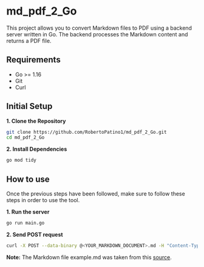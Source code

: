 # md_pdf_2_Go

This project allows you to convert Markdown files to PDF using a backend server written in Go. The backend processes the Markdown content and returns a PDF file.

## Requirements

- Go >= 1.16
- Git
- Curl

## Initial Setup

**1. Clone the Repository**

```bash
git clone https://github.com/RobertoPatino1/md_pdf_2_Go.git
cd md_pdf_2_Go
```

**2. Install Dependencies**

```bash
go mod tidy
```

## How to use

Once the previous steps have been followed, make sure to follow these steps in order to use the tool.

**1. Run the server**

```bash
go run main.go
```

**2. Send POST request**

```bash
curl -X POST --data-binary @<YOUR_MARKDOWN_DOCUMENT>.md -H "Content-Type: text/plain" http://localhost:8080/convert -o <OUTPUT_PDF_FILENAME>.pdf
```

**Note:** The Markdown file example.md was taken from this [source](https://gist.github.com/allysonsilva/85fff14a22bbdf55485be947566cc09e).

